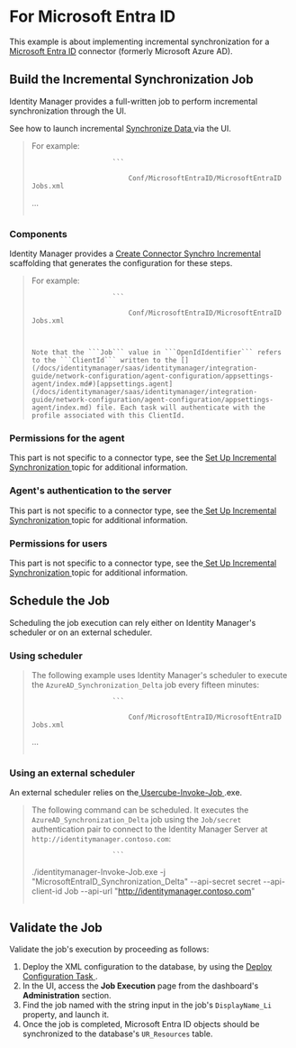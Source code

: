# For Microsoft Entra ID

This example is about implementing incremental synchronization for a
[ Microsoft Entra ID](/docs/identitymanager/saas/identitymanager/integration-guide/connectors/references-connectors/microsoftentraid/index.md) connector (formerly
Microsoft Azure AD).

## Build the Incremental Synchronization Job

Identity Manager provides a full-written job to perform incremental synchronization through the UI.

See how to launch incremental
[ Synchronize Data ](/docs/identitymanager/saas/identitymanager/user-guide/set-up/synchronization/index.md)via the UI.

> For example:
>
>                         ```
>
>                             Conf/MicrosoftEntraID/MicrosoftEntraID Jobs.xml
>
> <Job Identifier="MicrosoftEntraID_Synchronization_Delta" DisplayName_L1="10: MicrosoftEntraID - Synchronization (delta)" Agent="Local">
> ... </Job>
>
> ```
>
> ```

### Components

Identity Manager provides a
[Create Connector Synchro Incremental](/docs/identitymanager/saas/identitymanager/integration-guide/toolkit/xml-configuration/configuration/scaffoldings/jobs/createconnectorsynchroincremental/index.md)
scaffolding that generates the configuration for these steps.

> For example:
>
>                         ```
>
>                             Conf/MicrosoftEntraID/MicrosoftEntraID Jobs.xml
>
> <CreateConnectorSynchroIncremental Connector="MicrosoftEntraID" DisplayName_L1="MicrosoftEntraID Synchronization (delta)">
> <OpenIdIdentifier Identifier="Job"/></CreateConnectorSynchroIncremental>
>
> ````
>
>
> Note that the ```Job``` value in ```OpenIdIdentifier``` refers to the ```ClientId``` written to the [](/docs/identitymanager/saas/identitymanager/integration-guide/network-configuration/agent-configuration/appsettings-agent/index.md#)[appsettings.agent](/docs/identitymanager/saas/identitymanager/integration-guide/network-configuration/agent-configuration/appsettings-agent/index.md) file. Each task will authenticate with the profile associated with this ClientId.
> ````

### Permissions for the agent

This part is not specific to a connector type, see the
[ Set Up Incremental Synchronization ](/docs/identitymanager/saas/identitymanager/integration-guide/connectors/how-tos/setup-incremental-synchronization/index.md) topic for additional information.

### Agent's authentication to the server

This part is not specific to a connector type, see
the[ Set Up Incremental Synchronization ](/docs/identitymanager/saas/identitymanager/integration-guide/connectors/how-tos/setup-incremental-synchronization/index.md) topic for additional information.

### Permissions for users

This part is not specific to a connector type, see
the[ Set Up Incremental Synchronization ](/docs/identitymanager/saas/identitymanager/integration-guide/connectors/how-tos/setup-incremental-synchronization/index.md) topic for additional information.

## Schedule the Job

Scheduling the job execution can rely either on Identity Manager's scheduler or on an external
scheduler.

### Using scheduler

> The following example uses Identity Manager's scheduler to execute the
> `AzureAD_Synchronization_Delta` job every fifteen minutes:
>
>                         ```
>
>                             Conf/MicrosoftEntraID/MicrosoftEntraID Jobs.xml
>
> <Job Identifier="MicrosoftEntraID_Synchronization_Delta" CronTabExpression="*/15 * * * *" DisplayName_L1="10: MicrosoftEntraID - Synchronization (delta)" Agent="Local">
> ... </Job>
>
> ```
>
> ```

### Using an external scheduler

An external scheduler relies on
the[ Usercube-Invoke-Job ](/docs/identitymanager/saas/identitymanager/integration-guide/executables/references/invoke-job/index.md).exe.

> The following command can be scheduled. It executes the `AzureAD_Synchronization_Delta` job using
> the `Job/secret` authentication pair to connect to the Identity Manager Server at
> `http://identitymanager.contoso.com`:
>
>                         ```
>
> ./identitymanager-Invoke-Job.exe -j "MicrosoftEntraID_Synchronization_Delta" --api-secret secret
> --api-client-id Job --api-url "http://identitymanager.contoso.com"
>
> ```
>
> ```

## Validate the Job

Validate the job's execution by proceeding as follows:

1. Deploy the XML configuration to the database, by using the
   [ Deploy Configuration Task ](/docs/identitymanager/saas/identitymanager/integration-guide/toolkit/xml-configuration/jobs/tasks/server/deployconfigurationtask/index.md).
2. In the UI, access the **Job Execution** page from the dashboard's **Administration** section.
3. Find the job named with the string input in the job's `DisplayName_Li` property, and launch it.
4. Once the job is completed, Microsoft Entra ID objects should be synchronized to the database's
   `UR_Resources` table.
